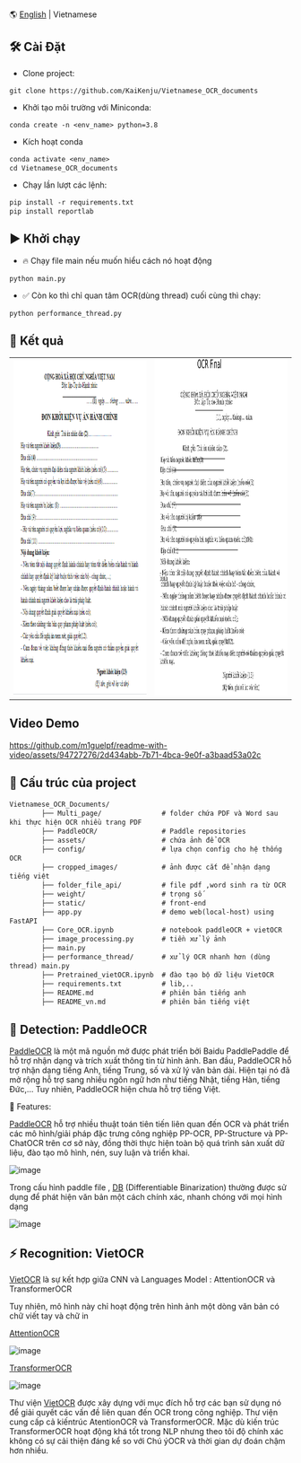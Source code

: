 🌎 [English](README.md) | Vietnamese

## 🛠️ Cài Đặt

- Clone project:

```[bash]
git clone https://github.com/KaiKenju/Vietnamese_OCR_documents
```

- Khởi tạo môi trường với Miniconda:

```[bash]
conda create -n <env_name> python=3.8
```
- Kích hoạt conda
```[bash]
conda activate <env_name> 
cd Vietnamese_OCR_documents
```

- Chạy lần lượt các lệnh:

```[bash]
pip install -r requirements.txt
pip install reportlab
```

## ▶️ Khởi chạy
* 🔥 Chạy file main nếu muốn hiểu cách nó hoạt động 
```[bash]
python main.py
```
* ✅ Còn ko thì chỉ quan tâm OCR(dùng thread) cuối cùng thì chạy:
```[bash]
python performance_thread.py
```
## 📝 Kết quả
<table>
  <tr>
    <td><img src="assets/don-khoi-kien-vu-an-hanh-chinh-9418.png" alt="don-khoi-kien-vu-an-hanh-chinh-9418" style="width: 800px; height: 600px;"></td>
    <td><img src="ocr_final_image_with_boxes.jpg" alt="ocr_final_image_with_boxes" style="width: 800px; height: 600px;"></td>
  </tr>
</table>

## Video Demo
https://github.com/m1guelpf/readme-with-video/assets/94727276/2d434abb-7b71-4bca-9e0f-a3baad53a02c

## 🚀 Cấu trúc của project
```[bash]
Vietnamese_OCR_Documents/
        ├── Multi_page/               # folder chứa PDF và Word sau khi thực hiện OCR nhiều trang PDF
        ├── PaddleOCR/                # Paddle repositories
        ├── assets/                   # chứa ảnh để OCR
        ├── config/                   # lựa chọn config cho hệ thống OCR 
        ├── cropped_images/           # ảnh được cắt để nhận dạng tiếng việt
        ├── folder_file_api/          # file pdf ,word sinh ra từ OCR
        ├── weight/                   # trọng số 
        ├── static/                   # front-end 
        ├── app.py                    # demo web(local-host) using FastAPI 
        ├── Core_OCR.ipynb            # notebook paddleOCR + vietOCR
        ├── image_processing.py       # tiền xử lý ảnh 
        ├── main.py 
        ├── performance_thread/       # xử lý OCR nhanh hơn (dùng thread) main.py 
        ├── Pretrained_vietOCR.ipynb  # đào tạo bộ dữ liệu VietOCR
        ├── requirements.txt          # lib,..
        ├── README.md                 # phiên bản tiếng anh
        ├── README_vn.md              # phiên bản tiếng việt
```

## 🚀 Detection: PaddleOCR
[PaddleOCR](https://github.com/PaddlePaddle/PaddleOCR/tree/main) là một  mã nguồn mở được phát triển bởi Baidu PaddlePaddle để hỗ trợ nhận dạng và trích xuất thông tin từ hình ảnh. Ban đầu, PaddleOCR hỗ trợ nhận dạng tiếng Anh, tiếng Trung, số và xử lý văn bản dài. Hiện tại nó đã mở rộng hỗ trợ sang nhiều ngôn ngữ hơn như tiếng Nhật, tiếng Hàn, tiếng Đức,… Tuy nhiên, PaddleOCR hiện chưa hỗ trợ tiếng Việt.

🌟 Features:

[PaddleOCR](https://github.com/PaddlePaddle/PaddleOCR/blob/main/README_en.md) hỗ trợ nhiều thuật toán tiên tiến liên quan đến OCR và phát triển các mô hình/giải pháp đặc trưng công nghiệp PP-OCR, PP-Structure và PP-ChatOCR trên cơ sở này, đồng thời thực hiện toàn bộ quá trình sản xuất dữ liệu, đào tạo mô hình, nén, suy luận và triển khai.

![image](https://github.com/KaiKenju/Vietnamese_OCR_documents/assets/94727276/75d28e4d-c8cd-4738-bd8e-8fb20643026a)

Trong cấu hình paddle file , [DB](https://arxiv.org/pdf/1911.08947) (Differentiable Binarization) thường được sử dụng để phát hiện văn bản một cách chính xác, nhanh chóng với mọi hình dạng

![image](https://github.com/KaiKenju/Vietnamese_OCR_documents/assets/94727276/a59ae091-80e7-40e7-8ddb-0d7e52e91b07)

## ⚡ Recognition: VietOCR

[VietOCR](https://github.com/pbcquoc/vietocr) là sự kết hợp giữa CNN và  Languages Model : AttentionOCR và TransformerOCR

Tuy nhiên, mô hình này chỉ hoạt động trên hình ảnh một dòng văn bản có chữ viết tay và chữ in

[AttentionOCR](https://arxiv.org/pdf/1706.03762)

![image](https://github.com/KaiKenju/Vietnamese_OCR_documents/assets/94727276/c1350449-14b0-4a8c-81fe-c1740e1a6880)

[TransformerOCR](https://pbcquoc.github.io/transformer/)

![image](https://github.com/KaiKenju/Vietnamese_OCR_documents/assets/94727276/83a37c72-b84e-400c-bd7c-289dafc91149)

Thư viện [VietOCR](https://pbcquoc.github.io/vietocr/) được xây dựng với mục đích hỗ trợ các bạn sử dụng nó để giải quyết các vấn đề liên quan đến OCR trong công nghiệp. Thư viện cung cấp cả kiến ​​trúc AtentionOCR và TransformerOCR. Mặc dù kiến ​​trúc TransformerOCR hoạt động khá tốt trong NLP nhưng theo tôi độ chính xác không có sự cải thiện đáng kể so với Chú ýOCR và thời gian dự đoán chậm hơn nhiều.